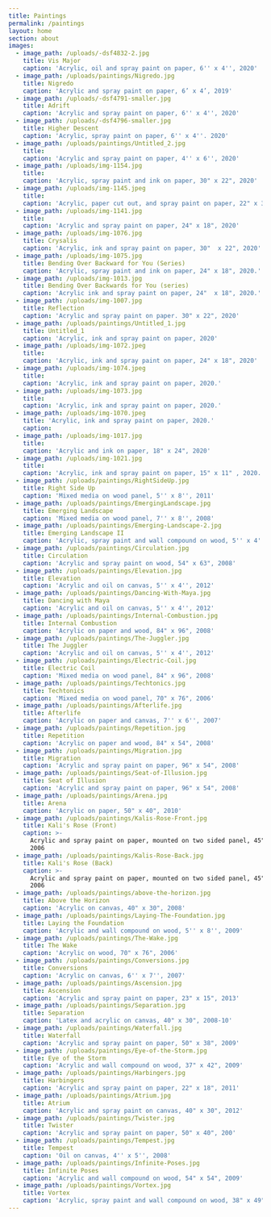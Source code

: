 ```yaml
---
title: Paintings
permalink: /paintings
layout: home
section: about
images:
  - image_path: /uploads/-dsf4832-2.jpg
    title: Vis Major
    caption: 'Acrylic, oil and spray paint on paper, 6'' x 4'', 2020'
  - image_path: /uploads/paintings/Nigredo.jpg
    title: Nigredo
    caption: 'Acrylic and spray paint on paper, 6’ x 4’, 2019'
  - image_path: /uploads/-dsf4791-smaller.jpg
    title: Adrift
    caption: 'Acrylic and spray paint on paper, 6'' x 4'', 2020'
  - image_path: /uploads/-dsf4796-smaller.jpg
    title: Higher Descent
    caption: 'Acrylic, spray paint on paper, 6'' x 4''. 2020'
  - image_path: /uploads/paintings/Untitled_2.jpg
    title:
    caption: 'Acrylic and spray paint on paper, 4'' x 6'', 2020'
  - image_path: /uploads/img-1154.jpg
    title:
    caption: 'Acrylic, spray paint and ink on paper, 30" x 22", 2020'
  - image_path: /uploads/img-1145.jpeg
    title:
    caption: 'Acrylic, paper cut out, and spray paint on paper, 22" x 30", 2020'
  - image_path: /uploads/img-1141.jpg
    title:
    caption: 'Acrylic and spray paint on paper, 24" x 18", 2020'
  - image_path: /uploads/img-1076.jpg
    title: Crysalis
    caption: 'Acrylic, ink and spray paint on paper, 30"  x 22", 2020'
  - image_path: /uploads/img-1075.jpg
    title: Bending Over Backward for You (Series)
    caption: 'Acrylic, spray paint and ink on paper, 24" x 18", 2020.'
  - image_path: /uploads/img-1013.jpg
    title: Bending Over Backwards for You (series)
    caption: 'Acrylic ink and spray paint on paper, 24"  x 18", 2020.'
  - image_path: /uploads/img-1007.jpg
    title: Reflection
    caption: 'Acrylic and spray paint on paper. 30" x 22", 2020'
  - image_path: /uploads/paintings/Untitled_1.jpg
    title: Untitled_1
    caption: 'Acrylic, ink and spray paint on paper, 2020'
  - image_path: /uploads/img-1072.jpeg
    title:
    caption: 'Acrylic, ink and spray paint on paper, 24" x 18", 2020'
  - image_path: /uploads/img-1074.jpeg
    title:
    caption: 'Acrylic, ink and spray paint on paper, 2020.'
  - image_path: /uploads/img-1073.jpg
    title:
    caption: 'Acrylic, ink and spray paint on paper, 2020.'
  - image_path: /uploads/img-1070.jpeg
    title: 'Acrylic, ink and spray paint on paper, 2020.'
    caption:
  - image_path: /uploads/img-1017.jpg
    title:
    caption: 'Acrylic and ink on paper, 18" x 24", 2020'
  - image_path: /uploads/img-1021.jpg
    title:
    caption: 'Acrylic, ink and spray paint on paper, 15" x 11" , 2020.'
  - image_path: /uploads/paintings/RightSideUp.jpg
    title: Right Side Up
    caption: 'Mixed media on wood panel, 5'' x 8'', 2011'
  - image_path: /uploads/paintings/EmergingLandscape.jpg
    title: Emerging Landscape
    caption: 'Mixed media on wood panel, 7'' x 8'', 2008'
  - image_path: /uploads/paintings/Emerging-Landscape-2.jpg
    title: Emerging Landscape II
    caption: 'Acrylic, spray paint and wall compound on wood, 5'' x 4'', 2008'
  - image_path: /uploads/paintings/Circulation.jpg
    title: Circulation
    caption: 'Acrylic and spray paint on wood, 54" x 63", 2008'
  - image_path: /uploads/paintings/Elevation.jpg
    title: Elevation
    caption: 'Acrylic and oil on canvas, 5'' x 4'', 2012'
  - image_path: /uploads/paintings/Dancing-With-Maya.jpg
    title: Dancing with Maya
    caption: 'Acrylic and oil on canvas, 5'' x 4'', 2012'
  - image_path: /uploads/paintings/Internal-Combustion.jpg
    title: Internal Combustion
    caption: 'Acrylic on paper and wood, 84" x 96", 2008'
  - image_path: /uploads/paintings/The-Juggler.jpg
    title: The Juggler
    caption: 'Acrylic and oil on canvas, 5'' x 4'', 2012'
  - image_path: /uploads/paintings/Electric-Coil.jpg
    title: Electric Coil
    caption: 'Mixed media on wood panel, 84" x 96", 2008'
  - image_path: /uploads/paintings/Techtonics.jpg
    title: Techtonics
    caption: 'Mixed media on wood panel, 70" x 76", 2006'
  - image_path: /uploads/paintings/Afterlife.jpg
    title: Afterlife
    caption: 'Acrylic on paper and canvas, 7'' x 6'', 2007'
  - image_path: /uploads/paintings/Repetition.jpg
    title: Repetition
    caption: 'Acrylic on paper and wood, 84" x 54", 2008'
  - image_path: /uploads/paintings/Migration.jpg
    title: Migration
    caption: 'Acrylic and spray paint on paper, 96" x 54", 2008'
  - image_path: /uploads/paintings/Seat-of-Illusion.jpg
    title: Seat of Illusion
    caption: 'Acrylic and spray paint on paper, 96" x 54", 2008'
  - image_path: /uploads/paintings/Arena.jpg
    title: Arena
    caption: 'Acrylic on paper, 50" x 40", 2010'
  - image_path: /uploads/paintings/Kalis-Rose-Front.jpg
    title: Kali's Rose (Front)
    caption: >-
      Acrylic and spray paint on paper, mounted on two sided panel, 45" x 50",
      2006
  - image_path: /uploads/paintings/Kalis-Rose-Back.jpg
    title: Kali's Rose (Back)
    caption: >-
      Acrylic and spray paint on paper, mounted on two sided panel, 45" x 50",
      2006
  - image_path: /uploads/paintings/above-the-horizon.jpg
    title: Above the Horizon
    caption: 'Acrylic on canvas, 40" x 30", 2008'
  - image_path: /uploads/paintings/Laying-The-Foundation.jpg
    title: Laying the Foundation
    caption: 'Acrylic and wall compound on wood, 5'' x 8'', 2009'
  - image_path: /uploads/paintings/The-Wake.jpg
    title: The Wake
    caption: 'Acrylic on wood, 70" x 76", 2006'
  - image_path: /uploads/paintings/Conversions.jpg
    title: Conversions
    caption: 'Acrylic on canvas, 6'' x 7'', 2007'
  - image_path: /uploads/paintings/Ascension.jpg
    title: Ascension
    caption: 'Acrylic and spray paint on paper, 23" x 15", 2013'
  - image_path: /uploads/paintings/Separation.jpg
    title: Separation
    caption: 'Latex and acrylic on canvas, 40" x 30", 2008-10'
  - image_path: /uploads/paintings/Waterfall.jpg
    title: Waterfall
    caption: 'Acrylic and spray paint on paper, 50" x 38", 2009'
  - image_path: /uploads/paintings/Eye-of-the-Storm.jpg
    title: Eye of the Storm
    caption: 'Acrylic and wall compound on wood, 37" x 42", 2009'
  - image_path: /uploads/paintings/Harbingers.jpg
    title: Harbingers
    caption: 'Acrylic and spray paint on paper, 22" x 18", 2011'
  - image_path: /uploads/paintings/Atrium.jpg
    title: Atrium
    caption: 'Acrylic and spray paint on canvas, 40" x 30", 2012'
  - image_path: /uploads/paintings/Twister.jpg
    title: Twister
    caption: 'Acrylic and spray paint on paper, 50" x 40", 200'
  - image_path: /uploads/paintings/Tempest.jpg
    title: Tempest
    caption: 'Oil on canvas, 4'' x 5'', 2008'
  - image_path: /uploads/paintings/Infinite-Poses.jpg
    title: Infinite Poses
    caption: 'Acrylic and wall compound on wood, 54" x 54", 2009'
  - image_path: /uploads/paintings/Vortex.jpg
    title: Vortex
    caption: 'Acrylic, spray paint and wall compound on wood, 38" x 49", 2010'
---
```


